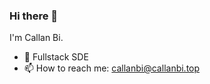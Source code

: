 ### Hi there 👋

<!--
**CallanBi/CallanBi** is a ✨ _special_ ✨ repository because its `README.md` (this file) appears on your GitHub profile. -->

I'm Callan Bi.

- 💪 Fullstack SDE
- 📫 How to reach me: callanbi@callanbi.top

<!-- 
![CallanBi's GitHub stats](https://github-readme-stats.vercel.app/api?username=CallanBi&show_icons=true)


[![Top Langs](https://github-readme-stats.vercel.app/api/top-langs/?username=CallanBi&layout=compact)](https://github.com/CallanBi/CallanBi) -->

<!-- <div align="left">
  <img align="center" src="https://github-readme-stats.vercel.app/api/top-langs?username=CallanBi&theme=radical" width="32%" height="200px" alt="top languages" />
   &nbsp;&nbsp;&nbsp;&nbsp;&nbsp;&nbsp;&nbsp;
  <img align="center" src="https://github-readme-stats.vercel.app/api?username=CallanBi&show_icons=true&theme=radical"  width="50%" alt="profiles" />
</div>
 -->
